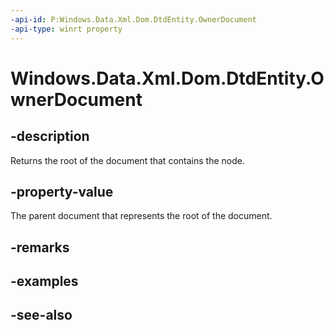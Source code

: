 ```yaml
---
-api-id: P:Windows.Data.Xml.Dom.DtdEntity.OwnerDocument
-api-type: winrt property
---
```


<!-- Property syntax
public Windows.Data.Xml.Dom.XmlDocument OwnerDocument { get; }
-->

# Windows.Data.Xml.Dom.DtdEntity.OwnerDocument

## -description
Returns the root of the document that contains the node.

## -property-value
The parent document that represents the root of the document.

## -remarks

## -examples

## -see-also
